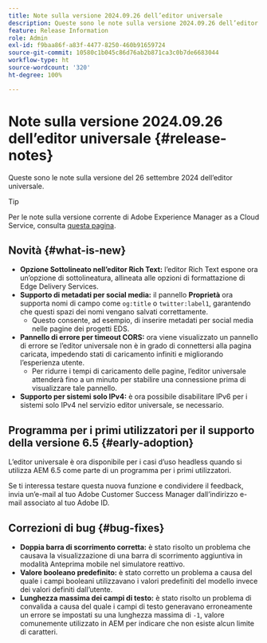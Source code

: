 ```yaml
---
title: Note sulla versione 2024.09.26 dell’editor universale
description: Queste sono le note sulla versione 2024.09.26 dell’editor universale.
feature: Release Information
role: Admin
exl-id: f9baa86f-a83f-4477-8250-460b91659724
source-git-commit: 10580c1b045c86d76ab2b871ca3c0b7de6683044
workflow-type: ht
source-wordcount: '320'
ht-degree: 100%

---
```


# Note sulla versione 2024.09.26 dell’editor universale {#release-notes}

Queste sono le note sulla versione del 26 settembre 2024 dell’editor universale.

>[!TIP]
>
>Per le note sulla versione corrente di Adobe Experience Manager as a Cloud Service, consulta [questa pagina](/help/release-notes/release-notes-cloud/release-notes-current.md).

## Novità {#what-is-new}

* **Opzione Sottolineato nell’editor Rich Text:** l’editor Rich Text espone ora un’opzione di sottolineatura, allineata alle opzioni di formattazione di Edge Delivery Services.
* **Supporto di metadati per social media:** il pannello **Proprietà** ora supporta nomi di campo come `og:title` o `twitter:label1`, garantendo che questi spazi dei nomi vengano salvati correttamente.
   * Questo consente, ad esempio, di inserire metadati per social media nelle pagine dei progetti EDS.
* **Pannello di errore per timeout CORS:** ora viene visualizzato un pannello di errore se l’editor universale non è in grado di connettersi alla pagina caricata, impedendo stati di caricamento infiniti e migliorando l’esperienza utente.
   * Per ridurre i tempi di caricamento delle pagine, l’editor universale attenderà fino a un minuto per stabilire una connessione prima di visualizzare tale pannello.
* **Supporto per sistemi solo IPv4:** è ora possibile disabilitare IPv6 per i sistemi solo IPv4 nel servizio editor universale, se necessario.

## Programma per i primi utilizzatori per il supporto della versione 6.5 {#early-adoption}

L’editor universale è ora disponibile per i casi d’uso headless quando si utilizza AEM 6.5 come parte di un programma per i primi utilizzatori.

Se ti interessa testare questa nuova funzione e condividere il feedback, invia un’e-mail al tuo Adobe Customer Success Manager dall’indirizzo e-mail associato al tuo Adobe ID.

## Correzioni di bug {#bug-fixes}

* **Doppia barra di scorrimento corretta:** è stato risolto un problema che causava la visualizzazione di una barra di scorrimento aggiuntiva in modalità Anteprima mobile nel simulatore reattivo.
* **Valore booleano predefinito:** è stato corretto un problema a causa del quale i campi booleani utilizzavano i valori predefiniti del modello invece dei valori definiti dall’utente.
* **Lunghezza massima dei campi di testo:** è stato risolto un problema di convalida a causa del quale i campi di testo generavano erroneamente un errore se impostati su una lunghezza massima di `-1`, valore comunemente utilizzato in AEM per indicare che non esiste alcun limite di caratteri.
